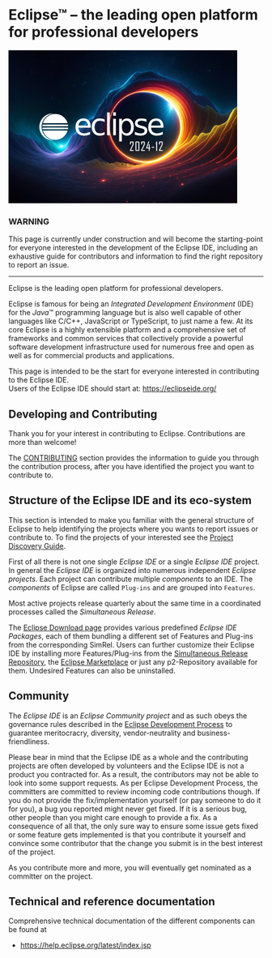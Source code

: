 # Eclipse™ – the leading open platform for professional developers

![splash](https://raw.githubusercontent.com/eclipse-platform/eclipse.platform/master/platform/org.eclipse.platform/splash.png)

### WARNING
This page is currently under construction and will become the starting-point for everyone interested in the development of the Eclipse IDE,
including an exhaustive guide for contributors and information to find the right repository to report an issue.

---

Eclipse is the leading open platform for professional developers.

Eclipse is famous for being an _Integrated Development Environment_ (IDE) for the _Java_™ programming language but is also well capable of other languages like C/C++, JavaScript or TypeScript, to just name a few.
At its core Eclipse is a highly extensible platform and a comprehensive set of frameworks and common services that collectively provide a powerful software development infrastructure used for numerous free and open as well as for commercial products and applications.

This page is intended to be the start for everyone interested in contributing to the Eclipse IDE.
<br>
Users of the Eclipse IDE should start at: https://eclipseide.org/

## Developing and Contributing

Thank you for your interest in contributing to Eclipse. Contributions are more than welcome!

The [CONTRIBUTING](../CONTRIBUTING.md) section provides the information to guide you through the contribution process, after you have identified the project you want to contribute to.

## Structure of the Eclipse IDE and its eco-system

This section is intended to make you familiar with the general structure of Eclipse to help identifying the projects where you wants to report issues or contribute to.
To find the projects of your interested see the [Project Discovery Guide](../projects.md).

First of all there is not one single _Eclipse IDE_ or a single _Eclipse IDE_ project.
In general the _Eclipse IDE_ is organized into numerous independent _Eclipse projects_.
Each project can contribute multiple _components_ to an IDE.
The _components_ of Eclipse are called `Plug-ins` and are grouped into `Features`.

Most active projects release quarterly about the same time in a coordinated processes called the _Simultaneous Release_.

The [Eclipse Download page](https://www.eclipse.org/downloads/packages/) provides various predefined _Eclipse IDE Packages_, each of them bundling a different set of Features and Plug-ins from the corresponding SimRel.
Users can further customize their Eclipse IDE by installing more Features/Plug-ins from the [Simultaneous Release Repository](https://download.eclipse.org/releases/), the [Eclipse Marketplace](https://marketplace.eclipse.org/) or just any p2-Repository available for them.
Undesired Features can also be uninstalled.

## Community

The _Eclipse IDE_ is an _Eclipse Community project_ and as such obeys the governance rules described in the [Eclipse Development Process](https://www.eclipse.org/projects/dev_process/) to guarantee meritocracry, diversity, vendor-neutrality and business-friendliness.

Please bear in mind that the Eclipse IDE as a whole and the contributing projects are often developed by volunteers and the Eclipse IDE is not a product you contracted for.
As a result, the contributors may not be able to look into some support requests.
As per Eclipse Development Process, the committers are committed to review incoming code contributions though.
If you do not provide the fix/implementation yourself (or pay someone to do it for you), a bug you reported might never get fixed.
If it is a serious bug, other people than you might care enough to provide a fix.
As a consequence of all that, the only sure way to ensure some issue gets fixed or some feature gets implemented is that you contribute it yourself and convince some contributor that the change you submit is in the best interest of the project.

As you contribute more and more, you will eventually get nominated as a committer on the project.

## Technical and reference documentation

Comprehensive technical documentation of the different components can be found at
- https://help.eclipse.org/latest/index.jsp
